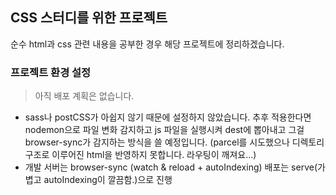 ## CSS 스터디를 위한 프로젝트

순수 html과 css 관련 내용을 공부한 경우 해당 프로젝트에 정리하겠습니다.

### 프로젝트 환경 설정

> 아직 배포 계획은 없습니다.

* sass나 postCSS가 아쉽지 않기 때문에 설정하지 않았습니다. 추후 적용한다면 nodemon으로 파일 변화 감지하고 js 파일을 실행시켜 dest에 뽑아내고 그걸 browser-sync가 감지하는 방식을 쓸 예정입니다. (parcel를 시도했으나 디렉토리 구조로 이루어진 html을 반영하지 못합니다. 라우팅이 깨져요...)
* 개발 서버는 browser-sync (watch & reload + autoIndexing) 배포는 serve(가볍고 autoIndexing이 깔끔함.)으로 진행

